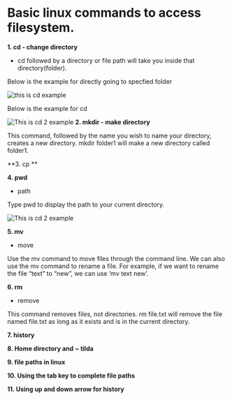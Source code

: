 # Basic linux commands to access filesystem.

 **1. cd - change directory**

* cd followed by a directory or file path will take you inside that directory(folder).

Below is the example for directly going to specfied folder

![this is cd example](https://github.com/ds997/miniproject1-601-ds/blob/master/resources/pwd.png)

Below is the example for cd 
 
 ![This is cd 2 example](https://github.com/ds997/miniproject1-601-ds/blob/master/resources/cd1.png)
  **2. mkdir - make directory**

This command, followed by the name you wish to name your directory, creates a new directory. mkdir folder1 will make a new directory called folder1.
 
 
 **3. cp **
 
 **4. pwd**
 
 - path

Type pwd to display the path to your current directory.

![This is cd 2 example](https://github.com/ds997/miniproject1-601-ds/blob/master/resources/cd1.png)
 
 **5. mv**
 
 - move

Use the mv command to move files through the command line. We can also use the mv command to rename a file. For example, if we want to rename the file “text” to “new”, we can use ‘mv text new’.
 
 **6. rm**
 - remove

This command removes files, not directories. rm file.txt will remove the file named file.txt as long as it exists and is in the current directory.
 
 **7. history**
 
 **8. Home directory and ~ tilda**
 
 **9. file paths in linux**
 
 **10. Using the tab key to complete file paths**
 
 **11. Using up and down arrow for history**
